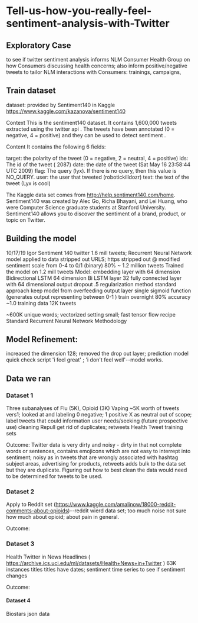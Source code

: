 # Tell-us-how-you-really-feel-sentiment-analysis-with-Twitter

## Exploratory Case
to see if twitter sentiment analysis informs NLM Consumer Health Group on how Consumers discussing health concerns; also inform positive/negative tweets to tailor NLM interactions with Consumers: trainings, campaigns,

## Train dataset
dataset: provided by Sentiment140 in Kaggle
https://www.kaggle.com/kazanova/sentiment140

Context
This is the sentiment140 dataset. It contains 1,600,000 tweets extracted using the twitter api . The tweets have been annotated (0 = negative, 4 = positive) and they can be used to detect sentiment .

Content
It contains the following 6 fields:

target: the polarity of the tweet (0 = negative, 2 = neutral, 4 = positive)
ids: The id of the tweet ( 2087)
date: the date of the tweet (Sat May 16 23:58:44 UTC 2009)
flag: The query (lyx). If there is no query, then this value is NO_QUERY.
user: the user that tweeted (robotickilldozr)
text: the text of the tweet (Lyx is cool)

The Kaggle data set comes from http://help.sentiment140.com/home. Sentiment140 was created by Alec Go, Richa Bhayani, and Lei Huang, who were Computer Science graduate students at Stanford University. Sentiment140 allows you to discover the sentiment of a brand, product, or topic on Twitter.

## Building the model
10/17/19 Igor Sentiment 140 twitter 1.6 mill tweets; 
Recurrent Neural Network model applied to data
stripped out URLS; https
stripped out @
modified sentiment scale from 0-4 to 0/1 (binary)
80% ~ 1.2 million tweets 
Trained the model on 1.2 mill tweets
Model: embedding layer with 64 dimension
Bidirectional LSTM 64 dimension 
Bi LSTM layer 32
fully connected layer with 64 dimensional output
dropout .5 regularization method standard approach keep model from overfeeding
output layer single sigmoid function (generates output representing between 0-1 )
train overnight 80% accuracy ~1.0 training data 12K tweets

~600K unique words; vectorized setting small; fast tensor flow recipe 
Standard Recurrent Neural Network Methodology

## Model Refinement:

increased the dimension 128; removed the drop out layer; prediction model quick check script 'i feel great' ; 'i don't feel well'--model works.


## Data we ran
### Dataset 1
Three subanalyses of Flu (5K), Opioid (3K) Vaping ~5K worth of tweets vers1; looked at and labeling 0 negative; 1 positive X as neutral out of scope; label tweets that could information user needs/seeking (future prospective use) cleaning 
Repull get rid of duplicates; retweets Health Tweet training sets

Outcome: Twitter data is very dirty and noisy - dirty in that not complete words or sentences, contains emojicons which are not easy to interrept into sentiment; noisy as in tweets that are wrongly associated with hashtag subject areas, advertising for products, retweets adds bulk to the data set but they are duplicate. 
Figuring out how to best clean the data would need to be determined for tweets to be used. 

### Dataset 2
Apply to Reddit set (https://www.kaggle.com/amalinow/18000-reddit-comments-about-opioids)--reddit wierd data set; too much noise not sure how much about opioid; about pain in general.

Outcome: 

### Dataset 3
Health Twitter in News Headlines ( https://archive.ics.uci.edu/ml/datasets/Health+News+in+Twitter ) 63K instances titles titles have dates; sentiment time series to see if sentiment changes

Outcome:

#### Dataset 4
Biostars json data
